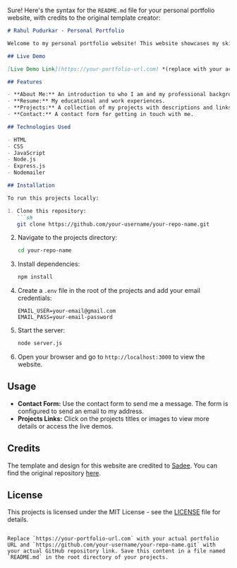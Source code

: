 Sure! Here's the syntax for the `README.md` file for your personal portfolio website, with credits to the original template creator:

```markdown
# Rahul Pudurkar - Personal Portfolio

Welcome to my personal portfolio website! This website showcases my skills, projects, and experiences as a Software Developer.

## Live Demo

[Live Demo Link](https://your-portfolio-url.com) *(replace with your actual URL)*

## Features

- **About Me:** An introduction to who I am and my professional background.
- **Resume:** My educational and work experiences.
- **Projects:** A collection of my projects with descriptions and links.
- **Contact:** A contact form for getting in touch with me.

## Technologies Used

- HTML
- CSS
- JavaScript
- Node.js
- Express.js
- Nodemailer

## Installation

To run this projects locally:

1. Clone this repository:
   ```sh
   git clone https://github.com/your-username/your-repo-name.git
   ```

2. Navigate to the projects directory:
   ```sh
   cd your-repo-name
   ```

3. Install dependencies:
   ```sh
   npm install
   ```

4. Create a `.env` file in the root of the projects and add your email credentials:
   ```env
   EMAIL_USER=your-email@gmail.com
   EMAIL_PASS=your-email-password
   ```

5. Start the server:
   ```sh
   node server.js
   ```

6. Open your browser and go to `http://localhost:3000` to view the website.

## Usage

- **Contact Form:** Use the contact form to send me a message. The form is configured to send an email to my address.
- **Projects Links:** Click on the projects titles or images to view more details or access the live demos.

## Credits

The template and design for this website are credited to [Sadee](https://github.com/codewithsadee). You can find the original repository [here](https://github.com/codewithsadee/vcard-personal-portfolio).

## License

This projects is licensed under the MIT License - see the [LICENSE](LICENSE) file for details.
```

Replace `https://your-portfolio-url.com` with your actual portfolio URL and `https://github.com/your-username/your-repo-name.git` with your actual GitHub repository link. Save this content in a file named `README.md` in the root directory of your projects.